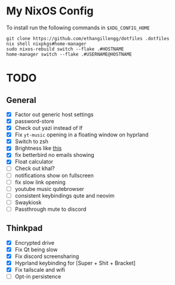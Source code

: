 # My NixOS Config

To install run the following commands in `$XDG_CONFIG_HOME`

```shell
git clone https://github.com/ethangillengg/dotfiles .dotfiles
nix shell nixpkgs#home-manager
sudo nixos-rebuild switch --flake .#HOSTNAME
home-manager switch --flake .#USERNAME@HOSTNAME
```

# TODO

## General

- [x] Factor out generic host settings
- [x] password-store
- [x] Check out yazi instead of lf
- [x] Fix `yt-music` opening in a floating window on hyprland
- [x] Switch to zsh
- [x] Brightness like [this](https://www.reddit.com/r/unixporn/comments/d0lxbf/sway_symbolic_links_save_lives_pywal_mako/)
- [x] fix betterbird no emails showing
- [x] Float calculator
- [ ] Check out khal?
- [ ] notifications show on fullscreen
- [ ] fix slow link opening
- [ ] youtube music qutebrowser
- [ ] consistent keybindings qute and neovim
- [ ] Swaykiosk
- [ ] Passthrough mute to discord

## Thinkpad

- [x] Encrypted drive
- [x] Fix Qt being slow
- [x] Fix discord screensharing
- [x] Hyprland keybinding for [Super + Shit + Bracket]
- [x] Fix tailscale and wifi
- [ ] Opt-in persistence
